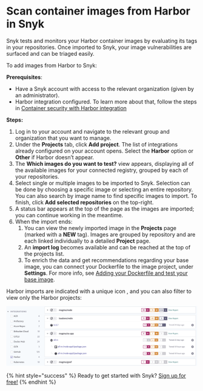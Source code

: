 # Scan container images from Harbor in Snyk

Snyk tests and monitors your Harbor container images by evaluating its tags in your repositories. Once imported to Snyk, your image vulnerabilities are surfaced and can be triaged easily.

To add images from Harbor to Snyk:

**Prerequisites**:

* Have a Snyk account with access to the relevant organization \(given by an administrator\).
* Harbor integration configured. To learn more about that, follow the steps in [Container security with Harbor integration](snyk-container/image-scanning-library/harbor-image-scanning/container-security-with-harbor-integration/)

**Steps:**

1. Log in to your account and navigate to the relevant group and organization that you want to manage.
2. Under the **Projects** tab, click **Add project**. The list of integrations already configured on your account opens. Select the **Harbor** option or **Other** if Harbor doesn’t appear. 
3. The **Which images do you want to test?** view appears, displaying all of the available images for your connected registry, grouped by each of your repositories.
4. Select single or multiple images to be imported to Snyk. Selection can be done by choosing a specific image or selecting an entire repository. You can also search by image name to find specific images to import. To finish, click **Add selected repositories** on the top-right. 
5. A status bar appears at the top of the page as the images are imported; you can continue working in the meantime. 
6. When the import ends:
   1. You can view the newly imported image in the **Projects** page \(marked with a **NEW** tag\). Images are grouped by repository and are each linked individually to a detailed **Project** page.
   2. An **import log** becomes available and can be reached at the top of the projects list. 
   3. To enrich the data and get recommendations regarding your base image, you can connect your Dockerfile to the image project, under **Settings**. For more info, see [Adding your Dockerfile and test your base image](https://support.snyk.io/hc/articles/360003916218#UUID-9ab347a6-8af0-ef6c-5ebd-cec21fbfab29).

Harbor imports are indicated with a unique icon , and you can also filter to view only the Harbor projects:

![](../../../.gitbook/assets/mceclip1-9-.png)

{% hint style="success" %}
Ready to get started with Snyk? [Sign up for free!](https://snyk.io/login?cta=sign-up&loc=footer&page=support_docs_page)
{% endhint %}


